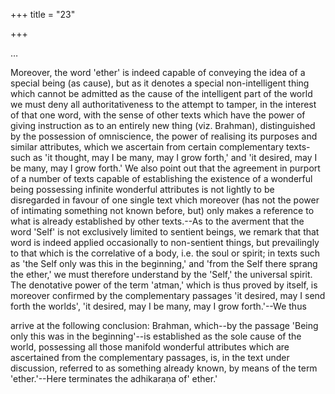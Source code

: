 +++
title = "23"

+++




…




Moreover, the word 'ether' is indeed capable of conveying the idea of a special being (as cause), but as it denotes a special non-intelligent thing which cannot be admitted as the cause of the intelligent part of the world we must deny all authoritativeness to the attempt to tamper, in the interest of that one word, with the sense of other texts which have the power of giving instruction as to an entirely new thing (viz. Brahman), distinguished by the possession of omniscience, the power of realising its purposes and similar attributes, which we ascertain from certain complementary texts-such as 'it thought, may I be many, may I grow forth,' and 'it desired, may I be many, may I grow forth.' We also point out that the agreement in purport of a number of texts capable of establishing the existence of a wonderful being possessing infinite wonderful attributes is not lightly to be disregarded in favour of one single text vhich moreover (has not the power of intimating something not known before, but) only makes a reference to what is already established by other texts.--As to the averment that the word 'Self' is not exclusively limited to sentient beings, we remark that that word is indeed applied occasionally to non-sentient things, but prevailingly to that which is the correlative of a body, i.e. the soul or spirit; in texts such as 'the Self only was this in the beginning,' and 'from the Self there sprang the ether,' we must therefore understand by the 'Self,' the universal spirit. The denotative power of the term 'atman,' which is thus proved by itself, is moreover confirmed by the complementary passages 'it desired, may I send forth the worlds', 'it desired, may I be many, may I grow forth.'--We thus

arrive at the following conclusion: Brahman, which--by the passage 'Being only this was in the beginning'--is established as the sole cause of the world, possessing all those manifold wonderful attributes which are ascertained from the complementary passages, is, in the text under discussion, referred to as something already known, by means of the term 'ether.'--Here terminates the adhikaraṇa of' ether.'

